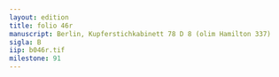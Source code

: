 ```yaml
---
layout: edition
title: folio 46r
manuscript: Berlin, Kupferstichkabinett 78 D 8 (olim Hamilton 337)
sigla: B
iip: b046r.tif
milestone: 91
---
```

